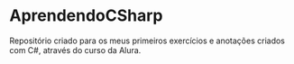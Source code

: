 # AprendendoCSharp

Repositório criado para os meus primeiros exercícios e anotações criados com C#, através do curso da Alura.
